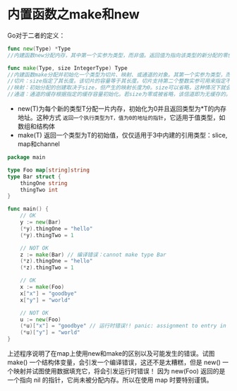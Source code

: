 # 内置函数之make和new
Go对于二者的定义：
```go
func new(Type) *Type
//内建函数new分配内存，其中第一个实参为类型，而非值。返回值为指向该类型的新分配的零值得指针

func make(Type, size IntegerType) Type
//内建函数make分配并初始化一个类型为切片、映射、或通道的对象。其第一个实参为类型，而非值。make的返回类型与其参数相同，而非指向它的指针。其具体结果取决于具体的类型：
//切片：size指定了其长度。该切片的容量等于其长度。切片支持第二个整数实参可用来指定不同的容量：它必须不小于其长度，因此 make([]int, 0, 10)会分配一个长度为0，容量为10的切片。
//映射：初始分配的创建取决于size，但产生的映射长度为0。size可以省略，这种情况下就会分配一个小的起始大小。
//通道：通道的缓存根据指定的缓存容量初始化。若size为零或被省略，该信道即为无缓存的。
```
 - new(T)为每个新的类型T分配一片内存，初始化为0并且返回类型为*T的内存地址。这种方式 `返回一个执行类型为T，值为0的地址的指针`，它适用于值类型，如数组和结构体
 - make(T) 返回一个类型为T的初始值，仅仅适用于3中内建的引用类型：slice, map和channel

```go
package main

type Foo map[string]string
type Bar struct {
    thingOne string
    thingTwo int
}

func main() {
    // OK
    y := new(Bar)
    (*y).thingOne = "hello"
    (*y).thingTwo = 1

    // NOT OK
    z := make(Bar) // 编译错误：cannot make type Bar
    (*z).thingOne = "hello"
    (*z).thingTwo = 1

    // OK
    x := make(Foo)
    x["x"] = "goodbye"
    x["y"] = "world"

    // NOT OK
    u := new(Foo)
    (*u)["x"] = "goodbye" // 运行时错误!! panic: assignment to entry in nil map
    (*u)["y"] = "world"
}
```

上述程序说明了在map上使用new和make的区别以及可能发生的错误。试图 make() 一个结构体变量，会引发一个编译错误，这还不是太糟糕，但是 new() 一个映射并试图使用数据填充它，将会引发运行时错误！ 因为 new(Foo) 返回的是一个指向 nil 的指针，它尚未被分配内存。所以在使用 map 时要特别谨慎。